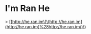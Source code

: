 # I'm Ran He

&gt; \[[http://he.ran.im\]\(http://he.ran.im](http://he.ran.im]%28http://he.ran.im\)\)

